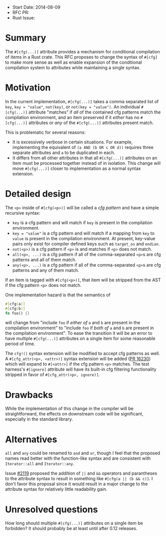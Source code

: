 - Start Date: 2014-08-09
- RFC PR:
- Rust Issue:

# Summary

The `#[cfg(...)]` attribute provides a mechanism for conditional compilation of
items in a Rust crate. This RFC proposes to change the syntax of `#[cfg]` to
make more sense as well as enable expansion of the conditional compilation
system to attributes while maintaining a single syntax.

# Motivation

In the current implementation, `#[cfg(...)]` takes a comma separated list of
`key`, `key = "value"`, `not(key)`, or `not(key = "value")`. An individual
`#[cfg(...)]` attribute "matches" if *all* of the contained cfg patterns match
the compilation environment, and an item preserved if it *either* has no
`#[cfg(...)]` attributes or *any* of the `#[cfg(...)]` attributes present
match.

This is problematic for several reasons:

* It is excessively verbose in certain situations. For example, implementing
    the equivalent of `(a AND (b OR c OR d))` requires three separate
    attributes and `a` to be duplicated in each.
* It differs from all other attributes in that all `#[cfg(...)]` attributes on
    an item must be processed together instead of in isolation. This change
    will move `#[cfg(...)]` closer to implementation as a normal syntax
    extension.

# Detailed design

The `<p>` inside of `#[cfg(<p>)]` will be called a *cfg pattern* and have a
simple recursive syntax:

* `key` is a cfg pattern and will match if `key` is present in the
    compilation environment.
* `key = "value"` is a cfg pattern and will match if a mapping from `key`
    to `value` is present in the compilation environment. At present, key-value
    pairs only exist for compiler defined keys such as `target_os` and
    `endian`.
* `not(<p>)` is a cfg pattern if `<p>` is and matches if `<p>` does not match.
* `all(<p>, ...)` is a cfg pattern if all of the comma-separated `<p>`s are cfg
    patterns and all of them match.
* `any(<p>, ...)` is a cfg pattern if all of the comma-separated `<p>`s are cfg
    patterns and any of them match.

If an item is tagged with `#[cfg(<p>)]`, that item will be stripped from the
AST if the cfg pattern `<p>` does not match.

One implementation hazard is that the semantics of
```rust
#[cfg(a)]
#[cfg(b)]
fn foo() {}
```
will change from "include `foo` if *either of* `a` and `b` are present in the
compilation environment" to "include `foo` if *both of* `a` and `b` are present
in the compilation environment". To ease the transition it will be an error to
have multiple `#[cfg(...)]` attributes on a single item for some reasonable
period of time.

The `cfg!()` syntax extension will be modified to accept cfg patterns as well.
A `#[cfg_attr(<p>, <attr>)]` syntax extension will be added
([PR 16230](https://github.com/rust-lang/rust/pull/16230)) which will expand to
`#[<attr>]` if the cfg pattern `<p>` matches.  The test harness's
`#[ignore]` attribute will have its built-in cfg filtering
functionality stripped in favor of `#[cfg_attr(<p>, ignore)]`.

# Drawbacks

While the implementation of this change in the compiler will be
straightforward, the effects on downstream code will be significant, especially
in the standard library.

# Alternatives

`all` and `any` could be renamed to `and` and `or`, though I feel that the
proposed names read better with the function-like syntax and are consistent
with `Iterator::all` and `Iterator::any`.

Issue [#2119](https://github.com/rust-lang/rust/issuse/2119) proposed the
addition of `||` and `&&` operators and parantheses to the attribute syntax
to result in something like `#[cfg(a || (b && c)]`. I don't favor this proposal
since it would result in a major change to the attribute syntax for relatively
little readability gain.

# Unresolved questions

How long should multiple `#[cfg(...)]` attributes on a single item be
forbidden? It should probably be at least until after 0.12 releases.
